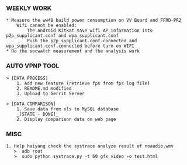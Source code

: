 ### WEEKLY WORK
    * Measure the ww48 build power consumption on VV Board and FFRD-PR2
        Wifi cannot be enabled:
            The Android Kitkat save wifi AP information into p2p_supplicant.conf and wpa_supplicant.conf
            Push the p2p_supplicant.conf.connected and wpa_supplicant.conf.connected before turn on WIFI
    * Do the socwatch measurement and the analysis work

### AUTO VPNP TOOL

    > [DATA PROCESS]
        1. Add new feature (retrieve fps from fps log file)
        2. README.md modified
        3. Upload to Gerrit Server

    > [DATA COMPARISON] 	
        1. Save data from xls to MySQL database
        _[STATE - DONE]_
        2. Display comparison data on web page

### MISC
    1. Help haiyang check the systrace analyze result of noaudio.wmv
       >  adb root
       >  sudo python systrace.py -t 60 gfx video -o test.html
